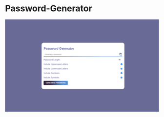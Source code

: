 # Password-Generator

![image alt](https://github.com/sharmapooja26/Password-Generator/blob/869d71e7322a2ac2fac10c1285afa17d5fbfe6ac/image.png?raw=true)
